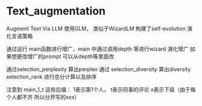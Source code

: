 # Text_augmentation
Augment Text Via LLM
使用GLM， 类似于WizardLM 构建了self-evolution 演化言语策略

通过运行 main函数进行增广，main 中通过调用depth 等进行wizard 演化增广
如果想更改增广的prompt 可以从depth等里面改


通过selection_perplexity 算出perplex
通过 selection_diversity 算出diversity
selection_rank 进行总分计算以及排序

注意到 main_1_t 这些后缀： 1表示第1个人， t表示同事的评论 x表示下级（由于每个人都不齐 所以分开写的xxx）
